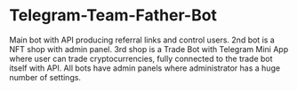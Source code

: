 # Telegram-Team-Father-Bot
Main bot with API producing referral links and control users. 2nd bot is a NFT shop with admin panel. 3rd shop is a Trade Bot with Telegram Mini App where user can trade cryptocurrencies, fully connected to the trade bot itself with API. All bots have admin panels where administrator has a huge number of settings.
